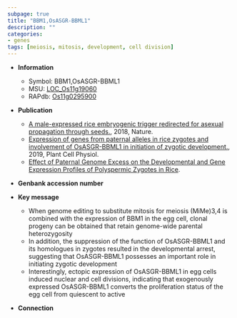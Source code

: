 ```yaml
---
subpage: true
title: "BBM1,OsASGR-BBML1"
description: ""
categories:
- genes
tags: [meiosis, mitosis, development, cell division]
---
```


* **Information**  
    + Symbol: BBM1,OsASGR-BBML1  
    + MSU: [LOC_Os11g19060](http://rice.plantbiology.msu.edu/cgi-bin/ORF_infopage.cgi?orf=LOC_Os11g19060)  
    + RAPdb: [Os11g0295900](http://rapdb.dna.affrc.go.jp/viewer/gbrowse_details/irgsp1?name=Os11g0295900)  

* **Publication**  
    + [A male-expressed rice embryogenic trigger redirected for asexual propagation through seeds.](http://www.ncbi.nlm.nih.gov/pubmed?term=A+male-expressed+rice+embryogenic+trigger+redirected+for+asexual+propagation+through+seeds.%5BTitle%5D), 2018, Nature.
    + [Expression of genes from paternal alleles in rice zygotes and involvement of OsASGR-BBML1 in initiation of zygotic development.](http://www.ncbi.nlm.nih.gov/pubmed?term=Expression+of+genes+from+paternal+alleles+in+rice+zygotes+and+involvement+of+OsASGR-BBML1+in+initiation+of+zygotic+development.%5BTitle%5D), 2019, Plant Cell Physiol.
    + [Effect of Paternal Genome Excess on the Developmental and Gene Expression Profiles of Polyspermic Zygotes in Rice](Basel).

* **Genbank accession number**  

* **Key message**  
    + When genome editing to substitute mitosis for meiosis (MiMe)3,4 is combined with the expression of BBM1 in the egg cell, clonal progeny can be obtained that retain genome-wide parental heterozygosity
    + In addition, the suppression of the function of OsASGR-BBML1 and its homologues in zygotes resulted in the developmental arrest, suggesting that OsASGR-BBML1 possesses an important role in initiating zygotic development
    + Interestingly, ectopic expression of OsASGR-BBML1 in egg cells induced nuclear and cell divisions, indicating that exogenously expressed OsASGR-BBML1 converts the proliferation status of the egg cell from quiescent to active

* **Connection**  




